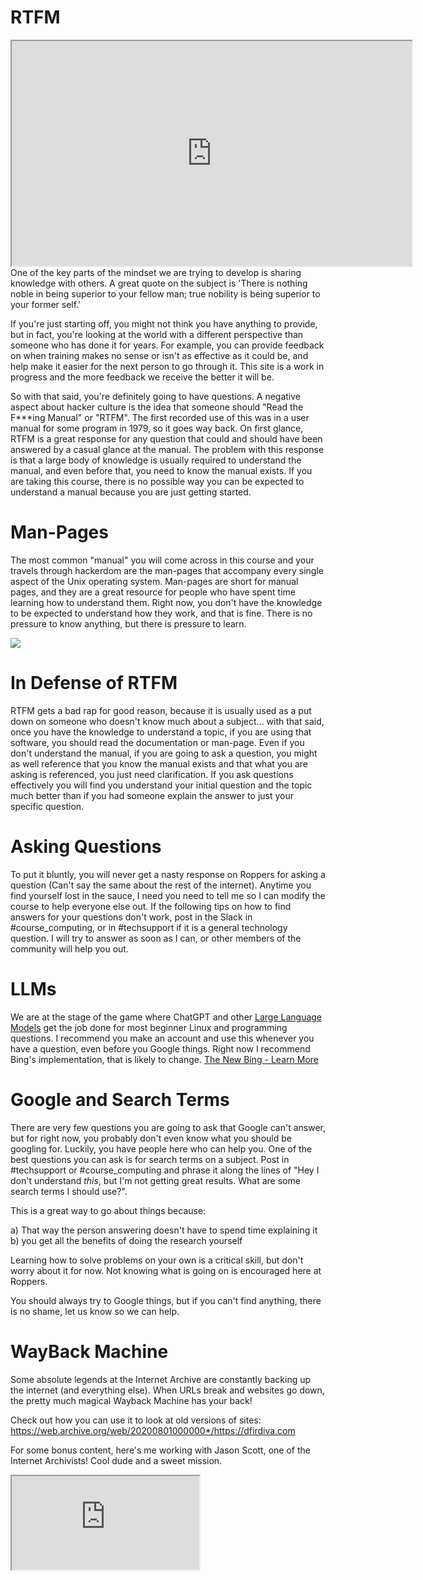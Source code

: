 # RTFM

<iframe allowfullscreen height="360" src="https://www.youtube.com/embed/YfNfkFW2ZNo?wmode=opaque" width="640"></iframe>One
of the key parts of the mindset we are trying to develop is sharing
knowledge with others. A great quote on the subject is 'There is nothing
noble in being superior to your fellow man; true nobility is being
superior to your former self.'

If you're just starting off, you might not think you have anything to
provide, but in fact, you're looking at the world with a different
perspective than someone who has done it for years. For example, you can
provide feedback on when training makes no sense or isn't as effective
as it could be, and help make it easier for the next person to go
through it. This site is a work in progress and the more feedback we
receive the better it will be.

So with that said, you're definitely going to have questions. A negative
aspect about hacker culture is the idea that someone should "Read the
F\*\*\*ing Manual" or "RTFM". The first recorded use of this was in a
user manual for some program in 1979, so it goes way back. On first
glance, RTFM is a great response for any question that could and should
have been answered by a casual glance at the manual. The problem with
this response is that a large body of knowledge is usually required to
understand the manual, and even before that, you need to know the manual
exists. If you are taking this course, there is no possible way you can
be expected to understand a manual because you are just getting started.

# Man-Pages

The most common "manual" you will come across in this course and your
travels through hackerdom are the man-pages that accompany every single
aspect of the Unix operating system. Man-pages are short for manual
pages, and they are a great resource for people who have spent time
learning how to understand them. Right now, you don't have the knowledge
to be expected to understand how they work, and that is fine. There is
no pressure to know anything, but there is pressure to learn.

<a href="https://xkcd.com/293/" rel="noopener" target="_blank"><img
src="https://files.cdn.thinkific.com/file_uploads/429463/images/788/f8c/2d7/1629584543368.jpg"
class="fr-fic fr-dii"
srcset="https://files.cdn.thinkific.com/file_uploads/429463/images/788/f8c/2d7/1629584543368.jpg?width=1920 1x, https://files.cdn.thinkific.com/file_uploads/429463/images/788/f8c/2d7/1629584543368.jpg?width=1920&amp;dpr=2 2x, https://files.cdn.thinkific.com/file_uploads/429463/images/788/f8c/2d7/1629584543368.jpg?width=1920&amp;dpr=3 3x" /></a>

# In Defense of RTFM

RTFM gets a bad rap for good reason, because it is usually used as a put
down on someone who doesn't know much about a subject... with that said,
once you have the knowledge to understand a topic, if you are using that
software, you should read the documentation or man-page. Even if you
don't understand the manual, if you are going to ask a question, you
might as well reference that you know the manual exists and that what
you are asking is referenced, you just need clarification. If you ask
questions effectively you will find you understand your initial question
and the topic much better than if you had someone explain the answer to
just your specific question.

# Asking Questions

To put it bluntly, you will never get a nasty response on Roppers for
asking a question (Can't say the same about the rest of the internet).
Anytime you find yourself lost in the sauce, I need you need to tell me
so I can modify the course to help everyone else out. If the following
tips on how to find answers for your questions don't work, post in the
Slack in \#course_computing, or in \#techsupport if it is a general
technology question. I will try to answer as soon as I can, or other
members of the community will help you out.

# LLMs

We are at the stage of the game where ChatGPT and other [Large Language
Models](https://en.wikipedia.org/wiki/Large_language_model) get the job
done for most beginner Linux and programming questions. I recommend you
make an account and use this whenever you have a question, even before
you Google things. Right now I recommend Bing's implementation, that is
likely to change. [The New Bing - Learn More](https://www.bing.com/new) 

# Google and Search Terms

There are very few questions you are going to ask that Google can't
answer, but for right now, you probably don't even know what you should
be googling for. Luckily, you have people here who can help you. One of
the best questions you can ask is for search terms on a subject. Post in
\#techsupport or \#course_computing and phrase it along the lines of
"Hey I don't understand *this*, but I'm not getting great results. What
are some search terms I should use?".

This is a great way to go about things because:

a\) That way the person answering doesn't have to spend time explaining
it b) you get all the benefits of doing the research yourself

Learning how to solve problems on your own is a critical skill, but
don't worry about it for now. Not knowing what is going on is encouraged
here at Roppers.

You should always try to Google things, but if you can't find anything,
there is no shame, let us know so we can help.

# WayBack Machine

Some absolute legends at the Internet Archive are constantly backing up
the internet (and everything else). When URLs break and websites go
down, the pretty much magical Wayback Machine has your back!

Check out how you can use it to look at old versions of sites: <a
href="https://web.archive.org/web/20200801000000*/https://dfirdiva.com"
rel="noopener"
target="_blank">https://web.archive.org/web/20200801000000*/https://dfirdiva.com</a>

For some bonus content, here's me working with Jason Scott, one of the
Internet Archivists! Cool dude and a sweet mission.

<iframe allowfullscreen="true" data-tweet-id="872489715647336448" scrolling="no" src="https://platform.twitter.com/embed/Tweet.html?dnt=false&amp;embedId=twitter-widget-0&amp;features=eyJ0ZndfZXhwZXJpbWVudHNfY29va2llX2V4cGlyYXRpb24iOnsiYnVja2V0IjoxMjA5NjAwLCJ2ZXJzaW9uIjpudWxsfSwidGZ3X2hvcml6b25fdHdlZXRfZW1iZWRfOTU1NSI6eyJidWNrZXQiOiJodGUiLCJ2ZXJzaW9uIjpudWxsfSwidGZ3X3NwYWNlX2NhcmQiOnsiYnVja2V0Ijoib2ZmIiwidmVyc2lvbiI6bnVsbH19&amp;frame=false&amp;hideCard=false&amp;hideThread=false&amp;id=872489715647336448&amp;lang=en&amp;origin=https%3A%2F%2Facademy.hoppersroppers.org%2Fmod%2Fpage%2Fview.php%3Fid%3D663%26forceview%3D1&amp;sessionId=da077e77738dd534e7e9b23c391eecabd1c6ff38&amp;siteScreenName=hoppersroppers&amp;theme=light&amp;widgetsVersion=1890d59c%3A1627936082797&amp;width=550px" title="Twitter Tweet"></iframe>

  
